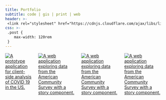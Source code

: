 ```yaml
---
title: Portfolio
subtitle: code | gis | print | web
header: >-
 <link rel="stylesheet" href="https://cdnjs.cloudflare.com/ajax/libs/lightgallery-js/1.3.0/css/lightgallery.min.css" />
css: >-
 .post {
    max-width: 120rem
 }
---
```

<div class="columns row" id="lightgallery">
<a class="col-3" data-sub-html="A prototype application for client-side analysis of COVID 19 in the US. <br><a href='https://pandemix.getbounds.com/' target='_blank'>Project Link</a>" href="https://malcolmmeyer.com/img/pandemix_web.jpg" >
  <img loading="lazy" data-src="https://malcolmmeyer.com/img/thumbs/pandemix_web.webp"  src="https://malcolmmeyer.com/img/thumbs/pandemix_web.webp" alt="A prototype application for client-side analysis of COVID 19 in the US.">
</a>
<a class="col-3" data-sub-html="A web application exploring data from the American Community Survey with a story component. <br><a href='https://www.ovrdc.org/apps/block-group-explorer.html#8/40.129/-82.719' target='_blank'>Project Link</a>" href="img/01-ohio-block-group-explorer-explorer-story-with-3d-views.png" >
  <img loading="lazy" data-src="https://malcolmmeyer.com/img/thumbs/01-ohio-block-group-explorer-explorer-story-with-3d-views.webp"  src="https://malcolmmeyer.com/img/thumbs/01-ohio-block-group-explorer-explorer-story-with-3d-views.webp" alt="A web application exploring data from the American Community Survey with a story component.">
</a>
<a class="col-3" data-sub-html="A web application exploring data from the American Community Survey with a story component. <br><a href='https://www.ovrdc.org/apps/block-group-explorer.html#8/40.129/-82.719' target='_blank'>Project Link</a>" href="img/01-ohio-block-group-explorer-explorer-story-with-3d-views.png" >
  <img loading="lazy" data-src="https://malcolmmeyer.com/img/thumbs/01-ohio-block-group-explorer-explorer-story-with-3d-views.webp"  src="https://malcolmmeyer.com/img/thumbs/01-ohio-block-group-explorer-explorer-story-with-3d-views.webp" alt="A web application exploring data from the American Community Survey with a story component.">
</a>
<a class="col-3" data-sub-html="A web application exploring data from the American Community Survey with a story component. <br><a href='https://www.ovrdc.org/apps/block-group-explorer.html#8/40.129/-82.719' target='_blank'>Project Link</a>" href="img/01-ohio-block-group-explorer-explorer-story-with-3d-views.png" >
  <img loading="lazy" data-src="https://malcolmmeyer.com/img/thumbs/01-ohio-block-group-explorer-explorer-story-with-3d-views.webp"  src="https://malcolmmeyer.com/img/thumbs/01-ohio-block-group-explorer-explorer-story-with-3d-views.webp" alt="A web application exploring data from the American Community Survey with a story component.">
</a>
</div>

<script src="https://cdnjs.cloudflare.com/ajax/libs/lightgallery-js/1.3.0/js/lightgallery.min.js"></script>
<script defer src="https://cdnjs.cloudflare.com/ajax/libs/lg-share/1.2.1/lg-share.min.js"></script>
<script defer src="https://cdnjs.cloudflare.com/ajax/libs/lg-zoom/1.2.1/lg-zoom.min.js"></script>
<script defer src="https://cdnjs.cloudflare.com/ajax/libs/lg-thumbnail/1.2.1/lg-thumbnail.min.js"></script>
<script defer src="https://unpkg.com/webp-hero@0.0.0-dev.21/dist-cjs/polyfills.js"></script>
<script defer src="https://unpkg.com/webp-hero@0.0.0-dev.21/dist-cjs/webp-hero.bundle.js"></script>
<script>

  /*https://jenil.github.io/chota/#docs*/

  var gallery = document.getElementById("lightgallery")

  window.onload = function() {

  lightGallery(gallery, {
      mode: 'lg-fade',
      speed: 800,
      preload: 2,
      thumbnail: true
    });

    function canUseWebP() {
      var elem = document.createElement('canvas');
      if (!!(elem.getContext && elem.getContext('2d'))) {
          // was able or not to get WebP representation
          return elem.toDataURL('image/webp').indexOf('data:image/webp') == 0;
      }
      // very old browser like IE 8, canvas not supported
      return false;
    }

    var webp = canUseWebP()
    console.log("can this page use webp images?", webp)

    if (!webp) {
      var webpMachine = new webpHero.WebpMachine()
      webpMachine.polyfillDocument()
    }

  }
</script>
